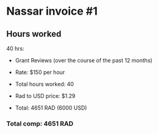 # Nassar invoice #1

## Hours worked

40 hrs: 
* Grant Reviews (over the course of the past 12 months)

* Rate: $150 per hour 
* Total hours worked: 40
* Rad to USD price: $1.29
* Total: 4651 RAD (6000 USD)

### Total comp: 4651 RAD
